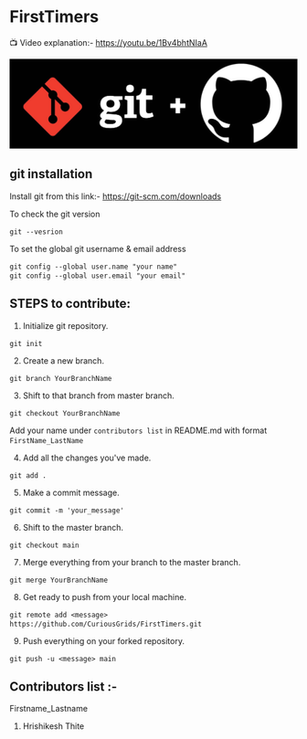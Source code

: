 # FirstTimers
📺 Video explanation:- https://youtu.be/1Bv4bhtNIaA

<img src="https://github.com/AkhileshThite/Portfolio/blob/main/Logos/git-github.jpg"></img>

## git installation
Install git from this link:- https://git-scm.com/downloads

To check the git version
```
git --vesrion
```
To set the global git username & email address
```
git config --global user.name "your name"
git config --global user.email "your email"
```

## STEPS to contribute:
1. Initialize git repository.
```
git init
```
2. Create a new branch.
```
git branch YourBranchName
```
3. Shift to that branch from master branch.
```
git checkout YourBranchName
```
Add your name under ```contributors list``` in README.md with format ```FirstName_LastName```

4. Add all the changes you've made.
```
git add .
```
5. Make a commit message.
```
git commit -m 'your_message'
```
6. Shift to the master branch.
```
git checkout main
```
7. Merge everything from your branch to the master branch.
```
git merge YourBranchName
```
8. Get ready to push from your local machine.
```
git remote add <message> https://github.com/CuriousGrids/FirstTimers.git
```
9. Push everything on your forked repository.
```
git push -u <message> main
```

## Contributors list :-
Firstname_Lastname
1. Hrishikesh Thite
